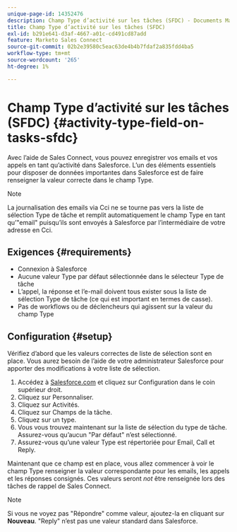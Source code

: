 ```yaml
---
unique-page-id: 14352476
description: Champ Type d’activité sur les tâches (SFDC) - Documents Marketo - Documentation du produit
title: Champ Type d’activité sur les tâches (SFDC)
exl-id: b291e641-d3af-4667-a01c-cd491cd87add
feature: Marketo Sales Connect
source-git-commit: 02b2e39580c5eac63de4b4b7fdaf2a835fdd4ba5
workflow-type: tm+mt
source-wordcount: '265'
ht-degree: 1%

---
```


# Champ Type d’activité sur les tâches (SFDC) {#activity-type-field-on-tasks-sfdc}

Avec l’aide de Sales Connect, vous pouvez enregistrer vos emails et vos appels en tant qu’activité dans Salesforce. L’un des éléments essentiels pour disposer de données importantes dans Salesforce est de faire renseigner la valeur correcte dans le champ Type.

>[!NOTE]
>
>La journalisation des emails via Cci ne se tourne pas vers la liste de sélection Type de tâche et remplit automatiquement le champ Type en tant qu’&quot;email&quot; puisqu’ils sont envoyés à Salesforce par l’intermédiaire de votre adresse en Cci.

## Exigences {#requirements}

* Connexion à Salesforce
* Aucune valeur Type par défaut sélectionnée dans le sélecteur Type de tâche
* L’appel, la réponse et l’e-mail doivent tous exister sous la liste de sélection Type de tâche (ce qui est important en termes de casse).
* Pas de workflows ou de déclencheurs qui agissent sur la valeur du champ Type

## Configuration {#setup}

Vérifiez d’abord que les valeurs correctes de liste de sélection sont en place. Vous aurez besoin de l’aide de votre administrateur Salesforce pour apporter des modifications à votre liste de sélection.

1. Accédez à [Salesforce.com](https://salesforce.com) et cliquez sur Configuration dans le coin supérieur droit.
1. Cliquez sur Personnaliser.
1. Cliquez sur Activités.
1. Cliquez sur Champs de la tâche.
1. Cliquez sur un type.
1. Vous vous trouvez maintenant sur la liste de sélection du type de tâche. Assurez-vous qu’aucun &quot;Par défaut&quot; n’est sélectionné.
1. Assurez-vous qu’une valeur Type est répertoriée pour Email, Call et Reply.

Maintenant que ce champ est en place, vous allez commencer à voir le champ Type renseigner la valeur correspondante pour les emails, les appels et les réponses consignés. Ces valeurs seront _not_ être renseignée lors des tâches de rappel de Sales Connect.

>[!NOTE]
>
>Si vous ne voyez pas &quot;Répondre&quot; comme valeur, ajoutez-la en cliquant sur **Nouveau**. &quot;Reply&quot; n’est pas une valeur standard dans Salesforce.
